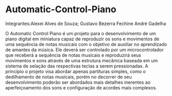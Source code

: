 # Automatic-Control-Piano
Integrantes:Alexei Alves de Souza;
Gustavo Bezerra Fechine 
André Gadelha

  O Automatic Control Piano é um projeto para o desenvolvimento de um piano digital em miniatura capaz de reproduzir os sons e movimentos de uma sequência de notas musicais com o objetivo de auxiliar no aprendizado de amantes da música.
  Ele deverá ser controlado por um microcontrolador que receberá a sequência de notas musicais e reproduzirá seus movimentos e sons através de uma estrutura mecânica baseada em um sistema de selação das respectivas teclas a serem pressionadas.
  A princípio o projeto visa abordar apenas partituras simples, como o dedilhamento de notas musicais, porém no decorrer de seu desenvolvimento poderão ser abordados mais detalhes inerentes ao aperfeiçoamento dos sons e configuração de acordes mais complexos.
  
